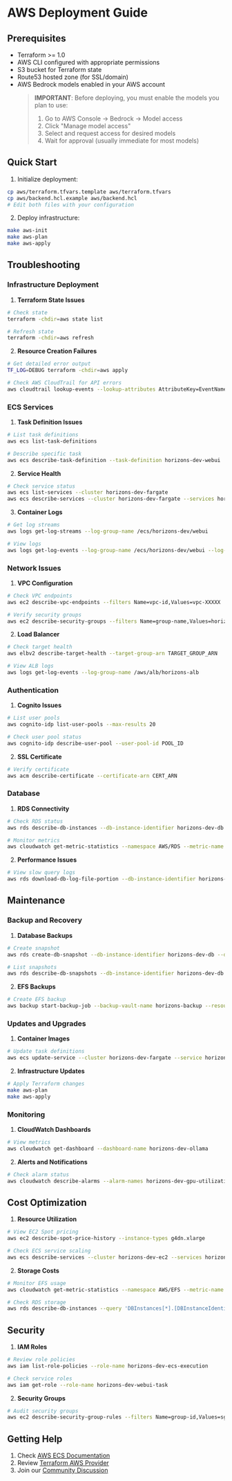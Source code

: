 # AWS Deployment Guide

## Prerequisites

- Terraform >= 1.0
- AWS CLI configured with appropriate permissions
- S3 bucket for Terraform state
- Route53 hosted zone (for SSL/domain)
- AWS Bedrock models enabled in your AWS account
  > **IMPORTANT**: Before deploying, you must enable the models you plan to use:
  > 1. Go to AWS Console -> Bedrock -> Model access
  > 2. Click "Manage model access"
  > 3. Select and request access for desired models
  > 4. Wait for approval (usually immediate for most models)

## Quick Start

1. Initialize deployment:
```bash
cp aws/terraform.tfvars.template aws/terraform.tfvars
cp aws/backend.hcl.example aws/backend.hcl
# Edit both files with your configuration
```

2. Deploy infrastructure:
```bash
make aws-init
make aws-plan
make aws-apply
```

## Troubleshooting

### Infrastructure Deployment

1. **Terraform State Issues**
```bash
# Check state
terraform -chdir=aws state list

# Refresh state
terraform -chdir=aws refresh
```

2. **Resource Creation Failures**
```bash
# Get detailed error output
TF_LOG=DEBUG terraform -chdir=aws apply

# Check AWS CloudTrail for API errors
aws cloudtrail lookup-events --lookup-attributes AttributeKey=EventName,AttributeValue=CreateStack
```

### ECS Services

1. **Task Definition Issues**
```bash
# List task definitions
aws ecs list-task-definitions

# Describe specific task
aws ecs describe-task-definition --task-definition horizons-dev-webui
```

2. **Service Health**
```bash
# Check service status
aws ecs list-services --cluster horizons-dev-fargate
aws ecs describe-services --cluster horizons-dev-fargate --services horizons-dev-webui
```

3. **Container Logs**
```bash
# Get log streams
aws logs get-log-streams --log-group-name /ecs/horizons-dev/webui

# View logs
aws logs get-log-events --log-group-name /ecs/horizons-dev/webui --log-stream-name STREAM_NAME
```

### Network Issues

1. **VPC Configuration**
```bash
# Check VPC endpoints
aws ec2 describe-vpc-endpoints --filters Name=vpc-id,Values=vpc-XXXXX

# Verify security groups
aws ec2 describe-security-groups --filters Name=group-name,Values=horizons-*
```

2. **Load Balancer**
```bash
# Check target health
aws elbv2 describe-target-health --target-group-arn TARGET_GROUP_ARN

# View ALB logs
aws logs get-log-events --log-group-name /aws/alb/horizons-alb
```

### Authentication

1. **Cognito Issues**
```bash
# List user pools
aws cognito-idp list-user-pools --max-results 20

# Check user pool status
aws cognito-idp describe-user-pool --user-pool-id POOL_ID
```

2. **SSL Certificate**
```bash
# Verify certificate
aws acm describe-certificate --certificate-arn CERT_ARN
```

### Database

1. **RDS Connectivity**
```bash
# Check RDS status
aws rds describe-db-instances --db-instance-identifier horizons-dev-db

# Monitor metrics
aws cloudwatch get-metric-statistics --namespace AWS/RDS --metric-name CPUUtilization
```

2. **Performance Issues**
```bash
# View slow query logs
aws rds download-db-log-file-portion --db-instance-identifier horizons-dev-db --log-file-name postgresql.log
```

## Maintenance

### Backup and Recovery

1. **Database Backups**
```bash
# Create snapshot
aws rds create-db-snapshot --db-instance-identifier horizons-dev-db --db-snapshot-identifier manual-backup

# List snapshots
aws rds describe-db-snapshots --db-instance-identifier horizons-dev-db
```

2. **EFS Backups**
```bash
# Create EFS backup
aws backup start-backup-job --backup-vault-name horizons-backup --resource-arn EFS_ARN
```

### Updates and Upgrades

1. **Container Images**
```bash
# Update task definitions
aws ecs update-service --cluster horizons-dev-fargate --service horizons-dev-webui --force-new-deployment
```

2. **Infrastructure Updates**
```bash
# Apply Terraform changes
make aws-plan
make aws-apply
```

### Monitoring

1. **CloudWatch Dashboards**
```bash
# View metrics
aws cloudwatch get-dashboard --dashboard-name horizons-dev-ollama
```

2. **Alerts and Notifications**
```bash
# Check alarm status
aws cloudwatch describe-alarms --alarm-names horizons-dev-gpu-utilization-high
```

## Cost Optimization

1. **Resource Utilization**
```bash
# View EC2 Spot pricing
aws ec2 describe-spot-price-history --instance-types g4dn.xlarge

# Check ECS service scaling
aws ecs describe-services --cluster horizons-dev-ec2 --services horizons-dev-ollama
```

2. **Storage Costs**
```bash
# Monitor EFS usage
aws cloudwatch get-metric-statistics --namespace AWS/EFS --metric-name StorageBytes

# Check RDS storage
aws rds describe-db-instances --query 'DBInstances[*].[DBInstanceIdentifier,AllocatedStorage]'
```

## Security

1. **IAM Roles**
```bash
# Review role policies
aws iam list-role-policies --role-name horizons-dev-ecs-execution

# Check service roles
aws iam get-role --role-name horizons-dev-webui-task
```

2. **Security Groups**
```bash
# Audit security groups
aws ec2 describe-security-group-rules --filters Name=group-id,Values=sg-XXXXX
```

## Getting Help

1. Check [AWS ECS Documentation](https://docs.aws.amazon.com/ecs)
2. Review [Terraform AWS Provider](https://registry.terraform.io/providers/hashicorp/aws/latest/docs)
3. Join our [Community Discussion](https://github.com/evereven-tech/horizons-omnichat/discussions)
